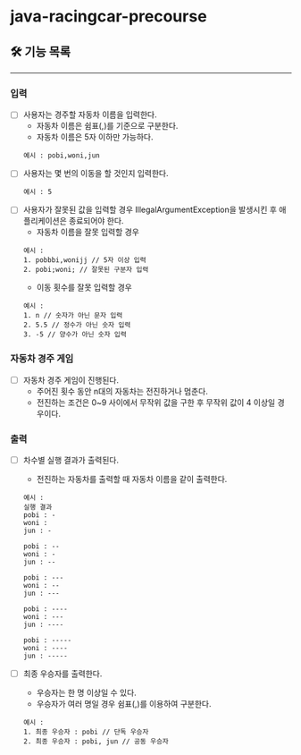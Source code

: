 # java-racingcar-precourse

## 🛠️ 기능 목록

---

### 입력

- [ ] 사용자는 경주할 자동차 이름을 입력한다.
    - 자동차 이름은 쉼표(,)를 기준으로 구분한다.
    - 자동차 이름은 5자 이하만 가능하다.
    ``` 
    예시 : pobi,woni,jun
    ```
- [ ] 사용자는 몇 번의 이동을 할 것인지 입력한다.
    ``` 
    예시 : 5
    ```
- [ ] 사용자가 잘못된 값을 입력할 경우 IllegalArgumentException을 발생시킨 후 애플리케이션은 종료되어야 한다.
    - 자동차 이름을 잘못 입력할 경우
    ``` 
    예시 : 
    1. pobbbi,wonijj // 5자 이상 입력
    2. pobi;woni; // 잘못된 구분자 입력
    ```
    - 이동 횟수를 잘못 입력할 경우
    ``` 
    예시 : 
    1. n // 숫자가 아닌 문자 입력
    2. 5.5 // 정수가 아닌 숫자 입력
    3. -5 // 양수가 아닌 숫자 입력
    ```
### 자동차 경주 게임
- [ ] 자동차 경주 게임이 진행된다.
    - 주어진 횟수 동안 n대의 자동차는 전진하거나 멈춘다.
    - 전진하는 조건은 0~9 사이에서 무작위 값을 구한 후 무작위 값이 4 이상일 경우이다.

### 출력
- [ ] 차수별 실행 결과가 출력된다.
    - 전진하는 자동차를 출력할 때 자동차 이름을 같이 출력한다.
    ``` 
    예시 : 
    실행 결과
    pobi : -
    woni :
    jun : -
    
    pobi : --
    woni : -
    jun : --
    
    pobi : ---
    woni : --
    jun : ---
    
    pobi : ----
    woni : ---
    jun : ----
    
    pobi : -----
    woni : ----
    jun : -----
    ```

- [ ] 최종 우승자를 출력한다.
    - 우승자는 한 명 이상일 수 있다.
    - 우승자가 여러 명일 경우 쉼표(,)를 이용하여 구분한다.
    ``` 
    예시 :
    1. 최종 우승자 : pobi // 단독 우승자
    2. 최종 우승자 : pobi, jun // 공동 우승자
    ```